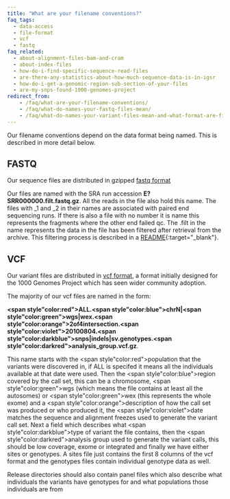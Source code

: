 ```yaml
---
title: "What are your filename conventions?"
faq_tags:
  - data-access
  - file-format
  - vcf
  - fastq
faq_related:
  - about-alignment-files-bam-and-cram
  - about-index-files
  - how-do-i-find-specific-sequence-read-files
  - are-there-any-statistics-about-how-much-sequence-data-is-in-igsr
  - how-do-i-get-a-genomic-region-sub-section-of-your-files
  - are-my-snps-found-1000-genomes-project
redirect_from:
    - /faq/what-are-your-filename-conventions/
    - /faq/what-do-names-your-fastq-files-mean/
    - /faq/what-do-names-your-variant-files-mean-and-what-format-are-files/
---
```

                    
Our filename conventions depend on the data format being named. This is described in more detail below.

## FASTQ

Our sequence files are distributed in gzipped [fastq format](http://en.wikipedia.org/wiki/Fastq)

Our files are named with the SRA run accession **E?SRR000000.filt.fastq.gz**. All the reads in the file also hold this name. The files with _1 and _2 in their names are associated with paired end sequencing runs. If there is also a file with no number it is name this represents the fragments where the other end failed qc. The .filt in the name represents the data in the file has been filtered after retrieval from the archive. This filtering process is described in a [README](ftp://ftp.1000genomes.ebi.ac.uk/vol1/ftp/historical_data/former_toplevel/README.sequence_data){:target="_blank"}.

## VCF

Our variant files are distributed in [vcf format](http://vcftools.sourceforge.net/), a format initially designed for the 1000 Genomes Project which has seen wider community adoption.

The majority of our vcf files are named in the form:

**<span style"color:red">ALL</span>.<span style"color:blue">chrN</span>|<span style"color:green">wgs|wex</span>.<span style"color:orange">2of4intersection</span>.<span style"color:violet">20100804</span>.<span style"color:darkblue">snps|indels|sv</span>.genotypes.<span style"color:darkred">analysis_group</span>.vcf.gz**.

This name starts with the <span style"color:red">population</span> that the variants were discovered in, if ALL is specifed it means all the individuals available at that date were used. Then the <span style"color:blue">region</span> covered by the call set, this can be a chromosome, <span style"color:green">wgs</span> (which means the file contains at least all the autosomes) or <span style"color:green">wex</span> (this represents the whole exome) and a <span style"color:orange">description</span> of how the call set was produced or who produced it, the <span style"color:violet">date</span> matches the sequence and alignment freezes used to generate the variant call set. Next a field which describes what <span style"color:darkblue">type of variant</span> the file contains, then the <span style"color:darkred">analysis group</span> used to generate the variant calls, this should be low coverage, exome or integrated and finally we have either sites or genotypes. A sites file just contains the first 8 columns of the vcf format and the genotypes files contain individual genotype data as well.

Release directories should also contain panel files which also describe what individuals the variants have genotypes for and what populations those individuals are from
